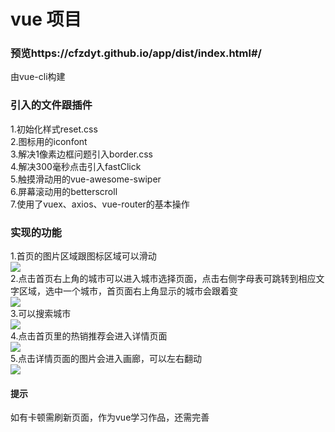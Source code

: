 # vue 项目
### 预览https://cfzdyt.github.io/app/dist/index.html#/<br>
 由vue-cli构建<br>
### 引入的文件跟插件<br>
1.初始化样式reset.css<br>
2.图标用的iconfont<br>
3.解决1像素边框问题引入border.css<br>
4.解决300毫秒点击引入fastClick<br>
5.触摸滑动用的vue-awesome-swiper<br>
6.屏幕滚动用的betterscroll<br>
7.使用了vuex、axios、vue-router的基本操作
### 实现的功能<br>
1.首页的图片区域跟图标区域可以滑动<br>
![](https://github.com/cfzdyt/app/raw/master/vue图片/3.jpg)<br>
2.点击首页右上角的城市可以进入城市选择页面，点击右侧字母表可跳转到相应文字区域，选中一个城市，首页面右上角显示的城市会跟着变<br>
![](https://github.com/cfzdyt/app/raw/master/vue图片/1.jpg)<br>
3.可以搜索城市<br>
![](https://github.com/cfzdyt/app/raw/master/vue图片/2.jpg)<br>
4.点击首页里的热销推荐会进入详情页面<br>
![](https://github.com/cfzdyt/app/raw/master/vue图片/4.jpg)<br>
5.点击详情页面的图片会进入画廊，可以左右翻动<br>
![](https://github.com/cfzdyt/app/raw/master/vue图片/5.jpg)<br>
#### 提示<br>
如有卡顿需刷新页面，作为vue学习作品，还需完善

